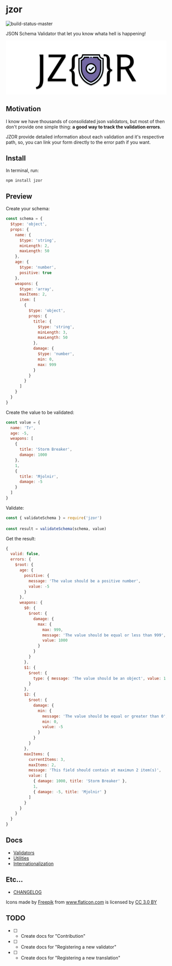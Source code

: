 # jzor

![build-status-master](https://travis-ci.org/benhurott/jzor.svg?branch=master)

JSON Schema Validator that let you know whata hell is happening!

![jzor-logo](docs/images/jzor-logo.png)


## Motivation

I know we have thousands of consolidated json validators, but most of then don't provide one simple thing: **a good way to track the validation errors**.

JZOR provide detailed information about each validation and it's respective path, so, you can link your form directly to the error path if you want.

## Install

In terminal, run:

```
npm install jzor
```

## Preview

Create your schema:

```js
const schema = {
  $type: 'object',
  props: {
    name: {
      $type: 'string',
      minLength: 2,
      maxLength: 50
    },
    age: {
      $type: 'number',
      positive: true
    },
    weapons: {
      $type: 'array',
      maxItems: 2,
      item: [
        {
          $type: 'object',
          props: {
            title: {
              $type: 'string',
              minLength: 3,
              maxLength: 50
            },
            damage: {
              $type: 'number',
              min: 0,
              max: 999
            }
          }
        }
      ]
    }
  }
}
```

Create the value to be validated:

```js
const value = {
  name: 'Tr',
  age: -5,
  weapons: [
    {
      title: 'Storm Breaker',
      damage: 1000
    },
    1,
    {
      title: 'Mjolnir',
      damage: -5
    }
  ]
}
```

Validate:

```js
const { validateSchema } = require('jzor')

const result = validateSchema(schema, value)
```

Get the result:

```js
{
  valid: false,
  errors: {
    $root: {
      age: {
        positive: {
          message: 'The value should be a positive number',
          value: -5
        }
      },
      weapons: {
        $0: {
          $root: {
            damage: {
              max: {
                max: 999,
                message: 'The value should be equal or less than 999',
                value: 1000
              }
            }
          }
        },
        $1: {
          $root: {
            type: { message: 'The value should be an object', value: 1 }
          }
        },
        $2: {
          $root: {
            damage: {
              min: {
                message: 'The value should be equal or greater than 0',
                min: 0,
                value: -5
              }
            }
          }
        },
        maxItems: {
          currentItems: 3,
          maxItems: 2,
          message: 'This field should contain at maximun 2 item(s)',
          value: [
            { damage: 1000, title: 'Storm Breaker' },
            1,
            { damage: -5, title: 'Mjolnir' }
          ]
        }
      }
    }
  }
}
```

## Docs

- [Validators](docs/validators.md)
- [Utilities](docs/utilities.md)
- [Internationalization](docs/internationalization.md)

## Etc...

* [CHANGELOG](CHANGELOG.md)

<div>Icons made by <a href="https://www.freepik.com/" title="Freepik">Freepik</a> from <a href="https://www.flaticon.com/" 			    title="Flaticon">www.flaticon.com</a> is licensed by <a href="http://creativecommons.org/licenses/by/3.0/" 			    title="Creative Commons BY 3.0" target="_blank">CC 3.0 BY</a></div>


## TODO

* [ ] - Create docs for "Contribution"
* [ ] - Create docs for "Registering a new validator"
* [ ] - Create docs for "Registering a new translation"
